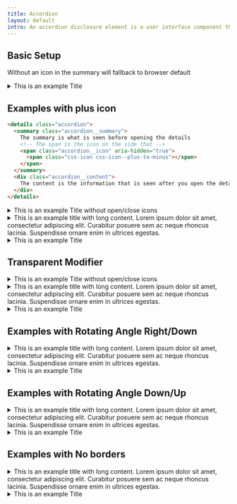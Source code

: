 ```yaml
---
title: Accordion
layout: default
intro: An accordion disclosure element is a user interface component that allows users to expand and collapse sections of content. 
---
```


## Basic Setup

Without an icon in the summary will fallback to browser default 

<details class="accordion">
  <summary class="accordion__summary">
    This is an example Title
  </summary>
  <div class="accordion__content">
    {{ placeholder.paragraph }}
    {{ placeholder.paragraph }}
  </div>
</details>


## Examples with plus icon

```html
<details class="accordion">
  <summary class="accordion__summary">
    The summary is what is seen before opening the details
    <!-- The span is the icon on the side that -->
    <span class="accordion__icon" aria-hidden="true">
      <span class="css-icon css-icon--plus-to-minus"></span>
    </span>
  </summary>
  <div class="accordion__content">
    The content is the information that is seen after you open the details
  </div>
</details>
```

<details class="accordion">
  <summary class="accordion__summary">
    This is an example Title without open/close icons
    <span class="accordion__icon" aria-hidden="true">
      <span class="css-icon css-icon--plus-to-minus"></span>
    </span>
  </summary>
  <div class="accordion__content">
    {{ placeholder.paragraph }}
    {{ placeholder.paragraph }}
  </div>
</details>
<details class="accordion">
  <summary class="accordion__summary">
    This is an example title with long content. Lorem ipsum dolor sit amet, consectetur adipiscing elit. Curabitur posuere sem ac neque rhoncus lacinia. Suspendisse ornare enim in ultrices egestas.
    <span class="accordion__icon" aria-hidden="true">
      <span class="css-icon css-icon--plus-to-minus"></span>
    </span>
  </summary>
  <div class="accordion__content">
    {{ placeholder.paragraph }}
    {{ placeholder.paragraph }}
  </div>
</details>
<details class="accordion">
  <summary class="accordion__summary">
    This is an example Title
    <span class="accordion__icon" aria-hidden="true">
      <span class="css-icon css-icon--plus-to-minus"></span>
    </span>
  </summary>
  <div class="accordion__content">
    {{ placeholder.paragraph }}
    {{ placeholder.paragraph }}
  </div>
</details>

## Transparent Modifier


<details class="accordion accordion--transparent">
  <summary class="accordion__summary">
    This is an example Title without open/close icons
    <span class="accordion__icon" aria-hidden="true">
      <span class="css-icon css-icon--plus-to-minus"></span>
    </span>
  </summary>
  <div class="accordion__content">
    {{ placeholder.paragraph }}
    {{ placeholder.paragraph }}
  </div>
</details>
<details class="accordion accordion--transparent">
  <summary class="accordion__summary">
    This is an example title with long content. Lorem ipsum dolor sit amet, consectetur adipiscing elit. Curabitur posuere sem ac neque rhoncus lacinia. Suspendisse ornare enim in ultrices egestas.
    <span class="accordion__icon" aria-hidden="true">
      <span class="css-icon css-icon--plus-to-minus"></span>
    </span>
  </summary>
  <div class="accordion__content">
    {{ placeholder.paragraph }}
    {{ placeholder.paragraph }}
  </div>
</details>
<details class="accordion accordion--transparent">
  <summary class="accordion__summary">
    This is an example Title
    <span class="accordion__icon" aria-hidden="true">
      <span class="css-icon css-icon--plus-to-minus"></span>
    </span>
  </summary>
  <div class="accordion__content">
    {{ placeholder.paragraph }}
    {{ placeholder.paragraph }}
  </div>
</details>

## Examples with Rotating Angle Right/Down

<details class="accordion">
  <summary class="accordion__summary">
    This is an example title with long content. Lorem ipsum dolor sit amet, consectetur adipiscing elit. Curabitur posuere sem ac neque rhoncus lacinia. Suspendisse ornare enim in ultrices egestas.
    <span class="accordion__icon" aria-hidden="true">
      <span class="css-icon css-icon--angle-right-to-down"></span>
    </span>
  </summary>
  <div class="accordion__content">
    {{ placeholder.paragraph }}
    {{ placeholder.paragraph }}
  </div>
</details>
<details class="accordion">
  <summary class="accordion__summary">
    This is an example Title
    <span class="accordion__icon" aria-hidden="true">
      <span class="css-icon css-icon--angle-right-to-down"></span>
    </span>
  </summary>
  <div class="accordion__content">
    {{ placeholder.paragraph }}
    {{ placeholder.paragraph }}
  </div>
</details>

## Examples with Rotating Angle Down/Up


<details class="accordion">
  <summary class="accordion__summary">
    This is an example title with long content. Lorem ipsum dolor sit amet, consectetur adipiscing elit. Curabitur posuere sem ac neque rhoncus lacinia. Suspendisse ornare enim in ultrices egestas.
    <span class="accordion__icon" aria-hidden="true">
      <span class="css-icon css-icon--angle-down-to-up"></span>
    </span>
  </summary>
  <div class="accordion__content">
    {{ placeholder.paragraph }}
    {{ placeholder.paragraph }}
  </div>
</details>
<details class="accordion">
  <summary class="accordion__summary">
    This is an example Title
    <span class="accordion__icon" aria-hidden="true">
      <span class="css-icon css-icon--angle-down-to-up"></span>
    </span>
  </summary>
  <div class="accordion__content">
    {{ placeholder.paragraph }}
    {{ placeholder.paragraph }}
  </div>
</details>

## Examples with No borders

<details class="accordion accordion--no-borders">
  <summary class="accordion__summary">
    This is an example title with long content. Lorem ipsum dolor sit amet, consectetur adipiscing elit. Curabitur posuere sem ac neque rhoncus lacinia. Suspendisse ornare enim in ultrices egestas.
    <span class="accordion__icon" aria-hidden="true">
      <span class="css-icon css-icon--angle-down-to-up"></span>
    </span>
  </summary>
  <div class="accordion__content">
    {{ placeholder.paragraph }}
    {{ placeholder.paragraph }}
  </div>
</details>
<details class="accordion accordion--no-borders">
  <summary class="accordion__summary">
    This is an example Title
    <span class="accordion__icon" aria-hidden="true">
      <span class="css-icon css-icon--angle-down-to-up"></span>
    </span>
  </summary>
  <div class="accordion__content">
    {{ placeholder.paragraph }}
    {{ placeholder.paragraph }}
  </div>
</details>
